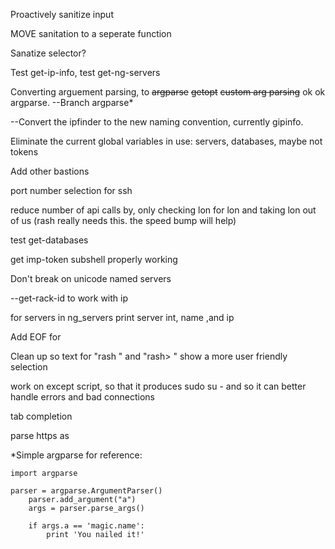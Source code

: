Proactively sanitize input

MOVE sanitation to a seperate function

Sanatize selector?

Test get-ip-info, test get-ng-servers

Converting arguement parsing, to ~~argparse~~ ~~getopt~~ ~~custom arg parsing~~ ok ok argparse. --Branch argparse*

--Convert the ipfinder to the new naming convention, currently gipinfo.

Eliminate the current global variables in use: servers, databases, maybe not tokens

Add other bastions

port number selection for ssh

reduce number of api calls by, only checking lon for lon and taking lon out of us (rash really needs this. the speed bump will help)

test get-databases

get imp-token subshell properly working

Don't break on unicode named servers

--get-rack-id to work with ip

for servers in ng_servers print server int, name ,and ip



Add EOF for <ddi>

Clean up so text for "rash <ddi>" and "rash> <ddi>" show a more user friendly selection

work on except script, so that it produces sudo su - and so it can better handle errors and bad connections

tab completion

parse https as <ddi>





*Simple argparse for reference:
```
import argparse

parser = argparse.ArgumentParser()
    parser.add_argument("a")
    args = parser.parse_args()

    if args.a == 'magic.name':
        print 'You nailed it!'
        
```

